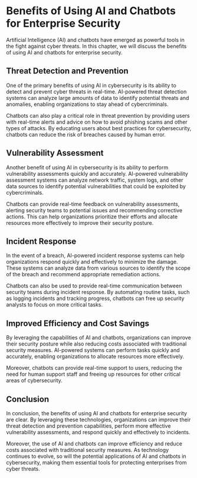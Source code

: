 Benefits of Using AI and Chatbots for Enterprise Security
==================================================================================================================

Artificial Intelligence (AI) and chatbots have emerged as powerful tools in the fight against cyber threats. In this chapter, we will discuss the benefits of using AI and chatbots for enterprise security.

Threat Detection and Prevention
-------------------------------

One of the primary benefits of using AI in cybersecurity is its ability to detect and prevent cyber threats in real-time. AI-powered threat detection systems can analyze large amounts of data to identify potential threats and anomalies, enabling organizations to stay ahead of cybercriminals.

Chatbots can also play a critical role in threat prevention by providing users with real-time alerts and advice on how to avoid phishing scams and other types of attacks. By educating users about best practices for cybersecurity, chatbots can reduce the risk of breaches caused by human error.

Vulnerability Assessment
------------------------

Another benefit of using AI in cybersecurity is its ability to perform vulnerability assessments quickly and accurately. AI-powered vulnerability assessment systems can analyze network traffic, system logs, and other data sources to identify potential vulnerabilities that could be exploited by cybercriminals.

Chatbots can provide real-time feedback on vulnerability assessments, alerting security teams to potential issues and recommending corrective actions. This can help organizations prioritize their efforts and allocate resources more effectively to improve their security posture.

Incident Response
-----------------

In the event of a breach, AI-powered incident response systems can help organizations respond quickly and effectively to minimize the damage. These systems can analyze data from various sources to identify the scope of the breach and recommend appropriate remediation actions.

Chatbots can also be used to provide real-time communication between security teams during incident response. By automating routine tasks, such as logging incidents and tracking progress, chatbots can free up security analysts to focus on more critical tasks.

Improved Efficiency and Cost Savings
------------------------------------

By leveraging the capabilities of AI and chatbots, organizations can improve their security posture while also reducing costs associated with traditional security measures. AI-powered systems can perform tasks quickly and accurately, enabling organizations to allocate resources more effectively.

Moreover, chatbots can provide real-time support to users, reducing the need for human support staff and freeing up resources for other critical areas of cybersecurity.

Conclusion
----------

In conclusion, the benefits of using AI and chatbots for enterprise security are clear. By leveraging these technologies, organizations can improve their threat detection and prevention capabilities, perform more effective vulnerability assessments, and respond quickly and effectively to incidents.

Moreover, the use of AI and chatbots can improve efficiency and reduce costs associated with traditional security measures. As technology continues to evolve, so will the potential applications of AI and chatbots in cybersecurity, making them essential tools for protecting enterprises from cyber threats.
